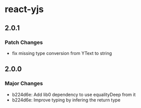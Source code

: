 # react-yjs

## 2.0.1

### Patch Changes

- fix missing type conversion from YText to string

## 2.0.0

### Major Changes

- b224d6e: Add lib0 dependency to use equalityDeep from it
- b224d6e: Improve typing by infering the return type
